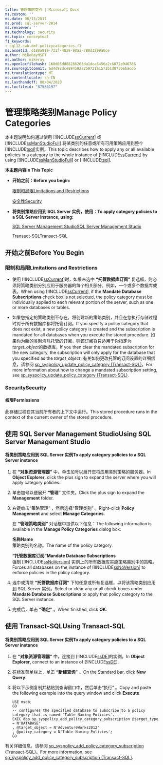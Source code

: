 ```yaml
---
title: 管理策略类别 | Microsoft Docs
ms.custom: ''
ms.date: 06/13/2017
ms.prod: sql-server-2014
ms.reviewer: ''
ms.technology: security
ms.topic: conceptual
f1_keywords:
- sql12.swb.dmf.policycategories.f1
ms.assetid: d188a819-731f-4029-98aa-780d3299a0ce
author: MikeRayMSFT
ms.author: mikeray
ms.openlocfilehash: 168d05dd88286263da1dca5456a2c6072e946786
ms.sourcegitcommit: ad4d92dce894592a259721a1571b1d8736abacdb
ms.translationtype: MT
ms.contentlocale: zh-CN
ms.lasthandoff: 08/04/2020
ms.locfileid: "87580197"
---
```

# <a name="manage-policy-categories"></a><span data-ttu-id="ea603-102">管理策略类别</span><span class="sxs-lookup"><span data-stu-id="ea603-102">Manage Policy Categories</span></span>
  <span data-ttu-id="ea603-103">本主题说明如何通过使用 [!INCLUDE[ssCurrent](../../includes/sscurrent-md.md)] 或 [!INCLUDE[ssManStudioFull](../../includes/ssmanstudiofull-md.md)] 将某类别的任意或所有可用策略应用到整个 [!INCLUDE[tsql](../../includes/tsql-md.md)]实例。</span><span class="sxs-lookup"><span data-stu-id="ea603-103">This topic describes how to apply any or all available policies in a category to the whole instance of [!INCLUDE[ssCurrent](../../includes/sscurrent-md.md)] by using [!INCLUDE[ssManStudioFull](../../includes/ssmanstudiofull-md.md)] or [!INCLUDE[tsql](../../includes/tsql-md.md)].</span></span>  
  
 <span data-ttu-id="ea603-104">**本主题内容**</span><span class="sxs-lookup"><span data-stu-id="ea603-104">**In This Topic**</span></span>  
  
-   <span data-ttu-id="ea603-105">**开始之前：**</span><span class="sxs-lookup"><span data-stu-id="ea603-105">**Before you begin:**</span></span>  
  
     [<span data-ttu-id="ea603-106">限制和局限</span><span class="sxs-lookup"><span data-stu-id="ea603-106">Limitations and Restrictions</span></span>](#Restrictions)  
  
     [<span data-ttu-id="ea603-107">安全性</span><span class="sxs-lookup"><span data-stu-id="ea603-107">Security</span></span>](#Security)  
  
-   <span data-ttu-id="ea603-108">**将类别策略应用到 SQL Server 实例，使用：**</span><span class="sxs-lookup"><span data-stu-id="ea603-108">**To apply category policies to a SQL Server instance, using:**</span></span>  
  
     [<span data-ttu-id="ea603-109">SQL Server Management Studio</span><span class="sxs-lookup"><span data-stu-id="ea603-109">SQL Server Management Studio</span></span>](#SSMSProcedure)  
  
     [<span data-ttu-id="ea603-110">Transact-SQL</span><span class="sxs-lookup"><span data-stu-id="ea603-110">Transact-SQL</span></span>](#TsqlProcedure)  
  
##  <a name="before-you-begin"></a><a name="BeforeYouBegin"></a> <span data-ttu-id="ea603-111">开始之前</span><span class="sxs-lookup"><span data-stu-id="ea603-111">Before You Begin</span></span>  
  
###  <a name="limitations-and-restrictions"></a><a name="Restrictions"></a> <span data-ttu-id="ea603-112">限制和局限</span><span class="sxs-lookup"><span data-stu-id="ea603-112">Limitations and Restrictions</span></span>  
  
-   <span data-ttu-id="ea603-113">使用 [!INCLUDE[ssCurrent](../../includes/sscurrent-md.md)]时，如果未选中 **“托管数据库订阅”** 复选框，则必须将策略类别分别应用于服务器的每个相关部分，例如，一个或多个数据库或表。</span><span class="sxs-lookup"><span data-stu-id="ea603-113">When using [!INCLUDE[ssCurrent](../../includes/sscurrent-md.md)], if the **Mandate Database Subscriptions** check box is not selected, the policy category must be individually applied to each relevant portion of the server, such as one or more databases or tables.</span></span>  
  
-   <span data-ttu-id="ea603-114">如果您指定的策略类别不存在，将创建新的策略类别，并且在您执行存储过程时对于所有数据库都将托管订阅。</span><span class="sxs-lookup"><span data-stu-id="ea603-114">If you specify a policy category that does not exist, a new policy category is created and the subscription is mandated for all databases when you execute the stored procedure.</span></span> <span data-ttu-id="ea603-115">如果你为新的类别清除托管的订阅，则该订阅将只适用于你指定为 *target_object*的数据库。</span><span class="sxs-lookup"><span data-stu-id="ea603-115">If you then clear the mandated subscription for the new category, the subscription will only apply for the database that you specified as the *target_object*.</span></span> <span data-ttu-id="ea603-116">有关如何更改托管的订阅设置的详细信息，请参阅 [sp_syspolicy_update_policy_category (Transact-SQL)](/sql/relational-databases/system-stored-procedures/sp-syspolicy-update-policy-category-subscription-transact-sql)。</span><span class="sxs-lookup"><span data-stu-id="ea603-116">For more information about how to change a mandated subscription setting, see [sp_syspolicy_update_policy_category &#40;Transact-SQL&#41;](/sql/relational-databases/system-stored-procedures/sp-syspolicy-update-policy-category-subscription-transact-sql).</span></span>  
  
###  <a name="security"></a><a name="Security"></a> <span data-ttu-id="ea603-117">Security</span><span class="sxs-lookup"><span data-stu-id="ea603-117">Security</span></span>  
  
####  <a name="permissions"></a><a name="Permissions"></a> <span data-ttu-id="ea603-118">权限</span><span class="sxs-lookup"><span data-stu-id="ea603-118">Permissions</span></span>  
 <span data-ttu-id="ea603-119">此存储过程在其当前所有者的上下文中运行。</span><span class="sxs-lookup"><span data-stu-id="ea603-119">This stored procedure runs in the context of the current owner of the stored procedure.</span></span>  
  
##  <a name="using-sql-server-management-studio"></a><a name="SSMSProcedure"></a> <span data-ttu-id="ea603-120">使用 SQL Server Management Studio</span><span class="sxs-lookup"><span data-stu-id="ea603-120">Using SQL Server Management Studio</span></span>  
  
#### <a name="to-apply-category-policies-to-a-sql-server-instance"></a><span data-ttu-id="ea603-121">将类别策略应用到 SQL Server 实例</span><span class="sxs-lookup"><span data-stu-id="ea603-121">To apply category policies to a SQL Server instance</span></span>  
  
1.  <span data-ttu-id="ea603-122">在 **“对象资源管理器”** 中，单击加号以展开您将应用类别策略的服务器。</span><span class="sxs-lookup"><span data-stu-id="ea603-122">In **Object Explorer**, click the plus sign to expand the server where you will apply category policies.</span></span>  
  
2.  <span data-ttu-id="ea603-123">单击加号以便展开 **“管理”** 文件夹。</span><span class="sxs-lookup"><span data-stu-id="ea603-123">Click the plus sign to expand the **Management** folder.</span></span>  
  
3.  <span data-ttu-id="ea603-124">右键单击“策略管理”  ，然后选择“管理类别”  。</span><span class="sxs-lookup"><span data-stu-id="ea603-124">Right-click **Policy Management** and select **Manage Categories**.</span></span>  
  
     <span data-ttu-id="ea603-125">在 **“管理策略类别”** 对话框中提供以下信息：</span><span class="sxs-lookup"><span data-stu-id="ea603-125">The following information is available in the **Manage Policy Categories** dialog box:</span></span>  
  
     <span data-ttu-id="ea603-126">**名称**</span><span class="sxs-lookup"><span data-stu-id="ea603-126">**Name**</span></span>  
     <span data-ttu-id="ea603-127">策略类别的名称。</span><span class="sxs-lookup"><span data-stu-id="ea603-127">The name of the policy category.</span></span>  
  
     <span data-ttu-id="ea603-128">**“托管数据库订阅”**</span><span class="sxs-lookup"><span data-stu-id="ea603-128">**Mandate Database Subscriptions**</span></span>  
     <span data-ttu-id="ea603-129">强制 [!INCLUDE[ssNoVersion](../../includes/ssnoversion-md.md)] 实例上的所有数据库实施策略类别中的策略。</span><span class="sxs-lookup"><span data-stu-id="ea603-129">Forces all databases on the instance of [!INCLUDE[ssNoVersion](../../includes/ssnoversion-md.md)] to enforce policies in the policy category.</span></span>  
  
4.  <span data-ttu-id="ea603-130">选中或清除 **“托管数据库订阅”** 下的任意或所有复选框，以将该策略类别应用到 SQL Server 实例。</span><span class="sxs-lookup"><span data-stu-id="ea603-130">Select or clear any or all check boxes under **Mandate Database Subscriptions** to apply that policy category to the SQL Server instance.</span></span>  
  
5.  <span data-ttu-id="ea603-131">完成后，单击 **“确定”** 。</span><span class="sxs-lookup"><span data-stu-id="ea603-131">When finished, click **OK**.</span></span>  
  
##  <a name="using-transact-sql"></a><a name="TsqlProcedure"></a> <span data-ttu-id="ea603-132">使用 Transact-SQL</span><span class="sxs-lookup"><span data-stu-id="ea603-132">Using Transact-SQL</span></span>  
  
#### <a name="to-apply-category-policies-to-a-sql-server-instance"></a><span data-ttu-id="ea603-133">将类别策略应用到 SQL Server 实例</span><span class="sxs-lookup"><span data-stu-id="ea603-133">To apply category policies to a SQL Server instance</span></span>  
  
1.  <span data-ttu-id="ea603-134">在 **“对象资源管理器”** 中，连接到 [!INCLUDE[ssDE](../../includes/ssde-md.md)]的实例。</span><span class="sxs-lookup"><span data-stu-id="ea603-134">In **Object Explorer**, connect to an instance of [!INCLUDE[ssDE](../../includes/ssde-md.md)].</span></span>  
  
2.  <span data-ttu-id="ea603-135">在标准菜单栏上，单击 **“新建查询”** 。</span><span class="sxs-lookup"><span data-stu-id="ea603-135">On the Standard bar, click **New Query**.</span></span>  
  
3.  <span data-ttu-id="ea603-136">将以下示例复制并粘贴到查询窗口中，然后单击“执行”  。</span><span class="sxs-lookup"><span data-stu-id="ea603-136">Copy and paste the following example into the query window and click **Execute**.</span></span>  
  
    ```  
    USE msdb;  
    GO  
    -- configures the specified database to subscribe to a policy category that is named 'Table Naming Policies'.  
    EXEC dbo.sp_syspolicy_add_policy_category_subscription @target_type = N'DATABASE'  
    , @target_object = N'AdventureWorks2012'  
    , @policy_category = N'Table Naming Policies';  
    GO  
    ```  
  
 <span data-ttu-id="ea603-137">有关详细信息，请参阅 [sp_syspolicy_add_policy_category_subscription (Transact-SQL)](/sql/relational-databases/system-stored-procedures/sp-syspolicy-add-policy-category-subscription-transact-sql)。</span><span class="sxs-lookup"><span data-stu-id="ea603-137">For more information, see [sp_syspolicy_add_policy_category_subscription &#40;Transact-SQL&#41;](/sql/relational-databases/system-stored-procedures/sp-syspolicy-add-policy-category-subscription-transact-sql).</span></span>  
  
  
